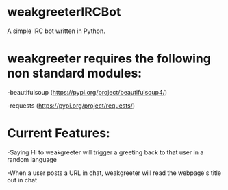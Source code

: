 # weakgreeterIRCBot

A simple IRC bot written in Python.

# weakgreeter requires the following non standard modules:

-beautifulsoup (https://pypi.org/project/beautifulsoup4/) 

-requests (https://pypi.org/project/requests/)

# Current Features:

-Saying Hi to weakgreeter will trigger a greeting back to that user in a random language

-When a user posts a URL in chat, weakgreeter will read the webpage's title out in chat
